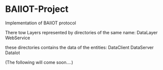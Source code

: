 # BAIIOT-Project
Implementation of BAIIOT protocol

There tow Layers represented by directories of the same name:
DataLayer
WebService

these directories contains the data of the entities: 
DataClient
DataServer
DataIot

(The following will come soon....)
